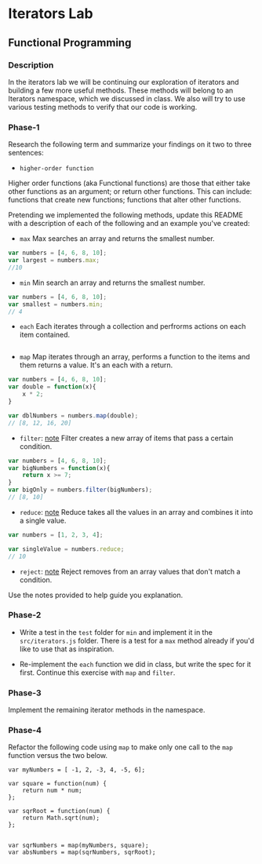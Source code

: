 # Iterators Lab
## Functional Programming


### Description

In the iterators lab we will be continuing our exploration of iterators and building a few more useful methods. These methods will belong to an Iterators namespace, which we discussed in class. We also will try to use various testing methods to verify that our code is working. 


### Phase-1

Research the following term and summarize your findings on it two to three sentences:

* `higher-order function`

Higher order functions (aka Functional functions) are those that either take other functions as an argument; or return other functions. This can include: functions that create new functions; functions that alter other functions.


Pretending we implemented the following methods, update this README with a description of each of the following and an example you've created:


* `max`
Max searches an array and returns the smallest number.
```javascript
var numbers = [4, 6, 8, 10];
var largest = numbers.max;
//10
```

* `min`
Min search an array and returns the smallest number.
```javascript
var numbers = [4, 6, 8, 10];
var smallest = numbers.min;
// 4
```


* `each`
Each iterates through a collection and perfrorms actions on each item contained.
```javascript


```

* `map`
Map iterates through an array, performs a function to the items and them returns a value. It's an each with a return.
```javascript
var numbers = [4, 6, 8, 10];
var double = function(x){
	x * 2;
}

var dblNumbers = numbers.map(double);
// [8, 12, 16, 20]
```


* `filter`: [note](https://developer.mozilla.org/en-US/docs/Web/JavaScript/Reference/Global_Objects/Array/filter)
Filter creates a new array of items that pass a certain condition.
```javascript
var numbers = [4, 6, 8, 10];
var bigNumbers = function(x){
	return x >= 7;
}
var bigOnly = numbers.filter(bigNumbers);
// [8, 10]
```


* `reduce`: [note](https://developer.mozilla.org/en-US/docs/Web/JavaScript/Reference/Global_Objects/Array/reduce)
Reduce takes all the values in an array and combines it into a single value.
```javascript
var numbers = [1, 2, 3, 4];

var singleValue = numbers.reduce;
// 10
```

* `reject`: [note](http://underscorejs.org/#reject)
Reject removes from an array values that don't match a condition.  



Use the notes provided to help guide you explanation.




### Phase-2 

* Write a test in the `test` folder for `min` and implement it in the `src/iterators.js` folder. There is a test for a `max` method already if you'd like to use that as inspiration. 

* Re-implement the `each` function we did in class, but write the spec for it first. Continue this exercise with `map` and `filter`.


### Phase-3

Implement the remaining iterator methods in the namespace.


### Phase-4

Refactor the following code using `map` to make only one call to the `map` function versus the two below.


```
var myNumbers = [ -1, 2, -3, 4, -5, 6];

var square = function(num) {
	return num * num;
};

var sqrRoot = function(num) {
	return Math.sqrt(num);
};


var sqrNumbers = map(myNumbers, square);
var absNumbers = map(sqrNumbers, sqrRoot);
```




